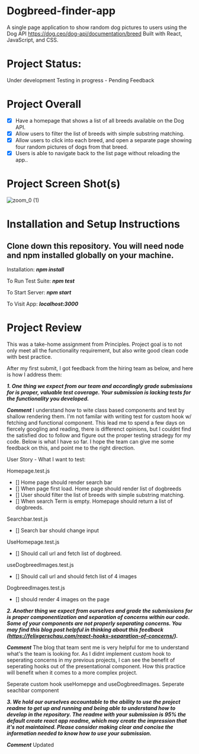 # Dogbreed-finder-app
A single page application to show random dog pictures to users using the Dog API https://dog.ceo/dog-api/documentation/breed
Built with React, JavaScript, and CSS.

# Project Status:
Under development
Testing in progress - Pending Feedback
# Project Overall
 - [x] Have a homepage that shows a list of all breeds available on the Dog API.
 - [x] Allow users to filter the list of breeds with simple substring matching.
 - [x] Allow users to click into each breed, and open a separate page showing four random pictures of dogs from that breed.
 - [x] Users is able to navigate back to the list page without reloading the app.. 

# Project Screen Shot(s)
![zoom_0 (1)](https://user-images.githubusercontent.com/62358655/128387709-c78ae675-6050-4cae-81f6-43206fce66b7.gif)

# Installation and Setup Instructions
## Clone down this repository. You will need node and npm installed globally on your machine.

Installation:
***npm install*** 

To Run Test Suite:
***npm test***

To Start Server:
***npm start***

To Visit App:
***localhost:3000***

# Project Review
This was a take-home assignment from Principles. Project goal is to not only meet all the functionality requirement, but also write good clean code with best practice.

After my first submit, I got feedback from the hiring team as below, and here is how I address them:

***1. One thing we expect from our team and accordingly grade submissions for is proper, valuable test coverage. Your submission is lacking tests for the functionality you developed.***

***Comment***
I understand how to wite class based components and test by shallow rendering them. I'm not familar with writing test for custom hook w/ fetching and functional component. This lead me to spend a few days on fiercely googling and reading, there is differenct opinions, but I couldnt find the satisfied doc to follow and figure out the proper testing stradegy for my code. 
Below is what I have so far. I hope the team can give me some feedback on this, and point me to the right direction.

User Story - What I want to test:

Homepage.test.js
- [] Home page should render search bar
- [] When page first load. Home page should render list of dogbreeds
- [] User should filter the list of breeds with simple substring matching.
- [] When search Term is empty. Homepage should return a list of dogbreeds.

Searchbar.test.js
- [] Search bar should change input

UseHomepage.test.js
- [] Should call url and fetch list of dogbreed.

useDogbreedImages.test.js
- [] Should call url and should fetch list of 4 images

DogbreedImages.test.js
- [] should render 4 images on the page

***2. Another thing we expect from ourselves and grade the submissions for is proper componentization and separation of concerns within our code. Some of your components are not properly separating concerns. You may find this blog post helpful in thinking about this feedback (https://felixgerschau.com/react-hooks-separation-of-concerns/).***

***Comment***
The blog that team sent me is very helpful for me to understand what's the team is looking for. As I didnt implement custom hook to seperating concerns in my previous projects, I can see the benefit of seperating hooks out of the presentational component. How this practice will benefit when it comes to a more complex project.

Seperate custom hook useHomepge and useDogbreedImages.
Seperate seachbar component

***3. We hold our ourselves accountable to the ability to use the project readme to get up and running and being able to understand how to develop in the repository. The readme with your submission is 95% the default create react app readme, which may create the impression that it's not maintained. Please consider making clear and concise the information needed to know how to use your submission.***

***Comment***
Updated




